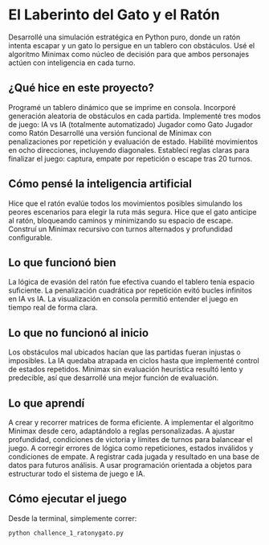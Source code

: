 # El Laberinto del Gato y el Ratón

Desarrollé una simulación estratégica en Python puro, donde un ratón intenta escapar y un gato lo persigue en un tablero con obstáculos. Usé el algoritmo Minimax como núcleo de decisión para que ambos personajes actúen con inteligencia en cada turno.

## ¿Qué hice en este proyecto?
Programé un tablero dinámico que se imprime en consola.
Incorporé generación aleatoria de obstáculos en cada partida.
Implementé tres modos de juego:
IA vs IA (totalmente automatizado)
Jugador como Gato
Jugador como Ratón
Desarrollé una versión funcional de Minimax con penalizaciones por repetición y evaluación de estado.
Habilité movimientos en ocho direcciones, incluyendo diagonales.
Establecí reglas claras para finalizar el juego: captura, empate por repetición o escape tras 20 turnos.

## Cómo pensé la inteligencia artificial
Hice que el ratón evalúe todos los movimientos posibles simulando los peores escenarios para elegir la ruta más segura.
Hice que el gato anticipe al ratón, bloqueando caminos y minimizando su espacio de escape.
Construí un Minimax recursivo con turnos alternados y profundidad configurable.

## Lo que funcionó bien
La lógica de evasión del ratón fue efectiva cuando el tablero tenía espacio suficiente.
La penalización cuadrática por repetición evitó bucles infinitos en IA vs IA.
La visualización en consola permitió entender el juego en tiempo real de forma clara.

## Lo que no funcionó al inicio
Los obstáculos mal ubicados hacían que las partidas fueran injustas o imposibles.
La IA quedaba atrapada en ciclos hasta que implementé control de estados repetidos.
Minimax sin evaluación heurística resultó lento y predecible, así que desarrollé una mejor función de evaluación.

## Lo que aprendí
A crear y recorrer matrices de forma eficiente.
A implementar el algoritmo Minimax desde cero, adaptándolo a reglas personalizadas.
A ajustar profundidad, condiciones de victoria y límites de turnos para balancear el juego.
A corregir errores de lógica como repeticiones, estados inválidos y condiciones de empate.
A registrar cada jugada y resultado en una base de datos para futuros análisis.
A usar programación orientada a objetos para estructurar todo el sistema de juego e IA.

## Cómo ejecutar el juego
Desde la terminal, simplemente correr:

```bash
python challence_1_ratonygato.py
